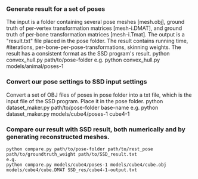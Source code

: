 ### Generate result for a set of poses
The input is a folder containing several pose meshes [mesh.obj], ground truth of per-vertex transformation matrices [mesh-i.DMAT],
and ground truth of per-bone transformation matrices [mesh-i.Tmat].
The output is a "result.txt" file placed in the pose folder. The result contains running time, #iterations, per-bone-per-pose-transformations,
skinning weights. The result has a consistent format as the SSD program's result.
    python convex_hull.py path/to/pose-folder
    e.g.
    python convex_hull.py models/animal/poses-1
    
### Convert our pose settings to SSD input settings
Convert a set of OBJ files of poses in pose folder into a txt file, which is the input file of the SSD program. Place it in the pose folder.
	python dataset_maker.py path/to/pose-folder base-name
	e.g.
	python dataset_maker.py models/cube4/poses-1 cube4-1
	
### Compare our result with SSD result, both numerically and by generating reconstructed meshes.
	python compare.py path/to/pose-folder path/to/rest_pose path/to/groundtruth_weight path/to/SSD_result.txt
	e.g.
	python compare.py models/cube4/poses-1 models/cube4/cube.obj models/cube4/cube.DMAT SSD_res/cube4-1-output.txt